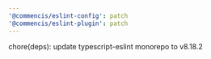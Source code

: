```yaml
---
'@commencis/eslint-config': patch
'@commencis/eslint-plugin': patch
---
```


chore(deps): update typescript-eslint monorepo to v8.18.2
